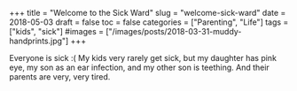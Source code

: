 +++
title = "Welcome to the Sick Ward"
slug = "welcome-sick-ward"
date = 2018-05-03
draft = false
toc = false
categories = ["Parenting", "Life"]
tags = ["kids", "sick"]
#images = ["/images/posts/2018-03-31-muddy-handprints.jpg"]
+++

Everyone is sick :( My kids very rarely get sick, but my daughter has pink eye, my son as an ear infection, and my other son is teething. And their parents are very, very tired.
